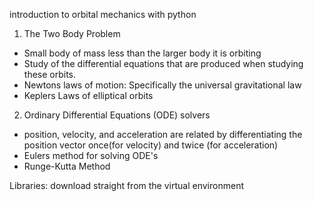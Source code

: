introduction to orbital mechanics with python

1. The Two Body Problem
- Small body of mass less than the larger body it is orbiting 
- Study of the differential equations that are produced when studying these orbits. 
- Newtons laws of motion: Specifically the universal gravitational law
- Keplers Laws of elliptical orbits 

2. Ordinary Differential Equations (ODE) solvers
- position, velocity, and acceleration are related by differentiating the position vector once(for velocity) and twice (for acceleration)
- Eulers method for solving ODE's
- Runge-Kutta Method

Libraries:
download straight from the virtual environment
